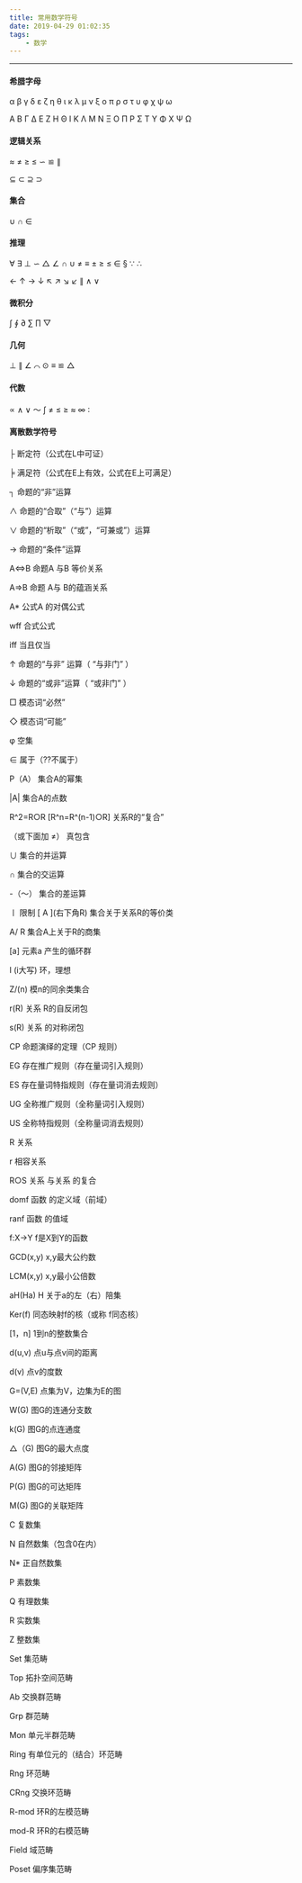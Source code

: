 ```yaml
---
title: 常用数学符号
date: 2019-04-29 01:02:35
tags:
    - 数学
---
```


---

#### 希腊字母

α β γ δ ε ζ η θ ι κ λ μ ν ξ ο π ρ σ τ υ φ χ ψ ω

Α Β Γ Δ Ε Ζ Η Θ Ι Κ Λ Μ Ν Ξ Ο Π Ρ Σ Τ Υ Φ Χ Ψ Ω

<!--more-->

#### 逻辑关系

≈ ≠ ≥ ≤ ∽ ≌ ∥

⊆ ⊂ ⊇ ⊃

#### 集合

∪ ∩ ∈

#### 推理

∀ ∃ ⊥ ∽ △ ∠ ∩ ∪ ≠ ≡ ± ≥ ≤ ∈ § ∵ ∴

← ↑ → ↓ ↖ ↗ ↘ ↙ ∥ ∧ ∨

#### 微积分

∫ ∮ ∂ ∑ ∏ ▽

#### 几何

⊥   ∥   ∠   ⌒   ⊙   ≡   ≌    △

#### 代数

∝   ∧   ∨   ～   ∫   ≠    ≤   ≥   ≈   ∞   ∶

#### 离散数学符号

├ 断定符（公式在L中可证）

╞ 满足符（公式在E上有效，公式在E上可满足）

┐ 命题的“非”运算

∧ 命题的“合取”（“与”）运算

∨ 命题的“析取”（“或”，“可兼或”）运算

→ 命题的“条件”运算

A<=>B 命题A 与B 等价关系

A=>B 命题 A与 B的蕴涵关系

A* 公式A 的对偶公式

wff 合式公式

iff 当且仅当

↑ 命题的“与非” 运算（ “与非门” ）

↓ 命题的“或非”运算（ “或非门” ）

□ 模态词“必然”

◇ 模态词“可能”

φ 空集

∈ 属于（??不属于）

P（A） 集合A的幂集

|A| 集合A的点数

R^2=R○R [R^n=R^(n-1)○R] 关系R的“复合”

（或下面加 ≠） 真包含

∪ 集合的并运算

∩ 集合的交运算

-（～） 集合的差运算

〡 限制
\[ A \](右下角R) 集合关于关系R的等价类

A/ R 集合A上关于R的商集

[a] 元素a 产生的循环群

I (i大写) 环，理想

Z/(n) 模n的同余类集合

r(R) 关系 R的自反闭包

s(R) 关系 的对称闭包

CP 命题演绎的定理（CP 规则）

EG 存在推广规则（存在量词引入规则）

ES 存在量词特指规则（存在量词消去规则）

UG 全称推广规则（全称量词引入规则）

US 全称特指规则（全称量词消去规则）

R 关系

r 相容关系

R○S 关系 与关系 的复合

domf 函数 的定义域（前域）

ranf 函数 的值域

f:X→Y f是X到Y的函数

GCD(x,y) x,y最大公约数

LCM(x,y) x,y最小公倍数

aH(Ha) H 关于a的左（右）陪集

Ker(f) 同态映射f的核（或称 f同态核）

[1，n] 1到n的整数集合

d(u,v) 点u与点v间的距离

d(v) 点v的度数

G=(V,E) 点集为V，边集为E的图

W(G) 图G的连通分支数

k(G) 图G的点连通度

△（G) 图G的最大点度

A(G) 图G的邻接矩阵

P(G) 图G的可达矩阵

M(G) 图G的关联矩阵

C 复数集

N 自然数集（包含0在内）

N* 正自然数集

P 素数集

Q 有理数集

R 实数集

Z 整数集

Set 集范畴

Top 拓扑空间范畴

Ab 交换群范畴

Grp 群范畴

Mon 单元半群范畴

Ring 有单位元的（结合）环范畴

Rng 环范畴

CRng 交换环范畴

R-mod 环R的左模范畴

mod-R 环R的右模范畴

Field 域范畴

Poset 偏序集范畴

